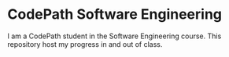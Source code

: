 # CodePath Software Engineering

I am a CodePath student in the Software Engineering course. This repository host my progress in and out of class.
